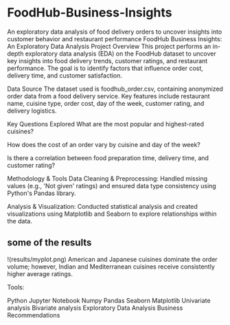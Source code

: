 # FoodHub-Business-Insights
An exploratory data analysis of food delivery orders to uncover insights into customer behavior and restaurant performance
FoodHub Business Insights: An Exploratory Data Analysis
Project Overview
This project performs an in-depth exploratory data analysis (EDA) on the FoodHub dataset to uncover key insights into food delivery trends, customer ratings, and restaurant performance. The goal is to identify factors that influence order cost, delivery time, and customer satisfaction.

Data Source
The dataset used is foodhub_order.csv, containing anonymized order data from a food delivery service. Key features include restaurant name, cuisine type, order cost, day of the week, customer rating, and delivery logistics.   

Key Questions Explored
What are the most popular and highest-rated cuisines?

How does the cost of an order vary by cuisine and day of the week?

Is there a correlation between food preparation time, delivery time, and customer rating?

Methodology & Tools
Data Cleaning & Preprocessing: Handled missing values (e.g., 'Not given' ratings) and ensured data type consistency using Python's Pandas library.

Analysis & Visualization: Conducted statistical analysis and created visualizations using Matplotlib and Seaborn to explore relationships within the data.


## some of the results 

!(results/myplot.png)
American and Japanese cuisines dominate the order volume; however, Indian and Mediterranean cuisines receive consistently higher average ratings.










Tools: 

Python
Jupyter Notebook
Numpy
Pandas
Seaborn
Matplotlib
Univariate analysis
Bivariate analysis
Exploratory Data Analysis
Business Recommendations
